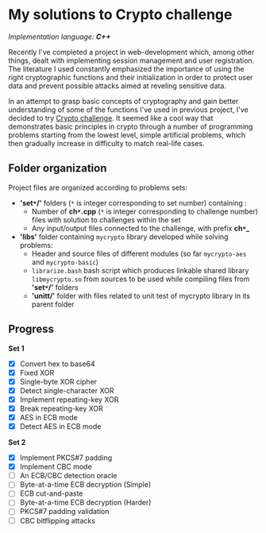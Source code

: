 My solutions to Crypto challenge
===============================
*Implementation language: __C++__*

Recently I've completed a project in web-development which, among other things, dealt with implementing session management and user registration. The literature I used constantly emphasized the importance of using the right cryptographic functions and their initialization in order to protect user data and prevent possible attacks aimed at reveling sensitive data.

In an attempt to grasp basic concepts of cryptography and gain better understanding of some of the functions I've used in previous project, I've decided to try [Crypto challenge](https://cryptopals.com/). It seemed like a cool way that demonstrates basic principles in crypto through a number of programming problems starting from the lowest level, simple artificial problems, which then gradually increase in difficulty to match real-life cases.

## Folder organization
Project files are organized according to problems sets:

* **'set``*``/'** folders (``*`` is integer corresponding to set number) containing :
  * Number of **ch``*``.cpp** (``*`` is integer corresponding to challenge number) files with solution to challenges within the set
  *  Any input/output files connected to the challenge, with prefix **ch``*``\_**
* **'libs'** folder containing ``mycrypto`` library developed while solving problems:
  * Header and source files of different modules (so far ``mycrypto-aes`` and ``mycrypto-basic``)
  * `librarize.bash` bash script which produces linkable shared library ``libmycrypto.so`` from sources to be used while compiling files from **'set``*``/'** folders
  * **'unitt/'** folder with files related to unit test of mycrypto library in its parent folder

## Progress
**Set 1**
  - [x]  Convert hex to base64
  - [x]  Fixed XOR
  - [x]  Single-byte XOR cipher
  - [x]  Detect single-character XOR
  - [x]  Implement repeating-key XOR
  - [x]  Break repeating-key XOR
  - [x]  AES in ECB mode
  - [x]  Detect AES in ECB mode

**Set 2**
  - [x]  Implement PKCS#7 padding
  - [x]  Implement CBC mode
  - [ ]  An ECB/CBC detection oracle
  - [ ]  Byte-at-a-time ECB decryption (Simple)
  - [ ]  ECB cut-and-paste
  - [ ]  Byte-at-a-time ECB decryption (Harder)
  - [ ]  PKCS#7 padding validation
  - [ ]  CBC bitflipping attacks
